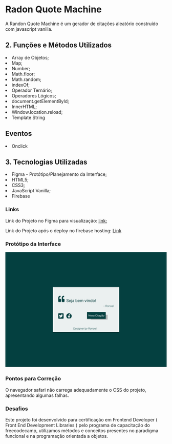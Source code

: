 <h1> Radon Quote Machine </h1>

<p> 
  A Randon Quote Machine é um gerador de citações aleatório construído com javascript vanilla.
</p>

<h2> 2. Funções e Métodos Utilizados </h2>

  <li>Array de Objetos;</li>
  <li>Map;</li>
  <li>Number;</li>
  <li>Math.floor;</li>
  <li>Math.random;</li>
  <li>indexOf;</li>
  <li>Operador Ternário;</li>
  <li>Operadores Lógicos;</li>
  <li>document.getElementById;</li>
  <li>InnerHTML;</li>
  <li>Window.location.reload;</li>
  <li>Template String</li>

<h2> Eventos </h2>

<li> Onclick </li>

<h2>3. Tecnologias Utilizadas </h2>

  <li>Figma - Protótipo/Planejamento da Interface; </li>
  <li>HTML5;</li>
  <li>CSS3;</li>
  <li>JavaScript Vanilla;</li>
  <li>Firebase</li>

<h3> Links </h3>

  <p>Link do Projeto no Figma para visualização: <a href="https://www.figma.com/file/F86EeA6gPP8jVaFo6V6toe/Untitled?node-id=0%3A1">link:</a> </p>

  <p>Link do Projeto após o deploy no firebase hosting: <a href="https://criadordecitacoes.web.app/">Link</a> </p> 


<h3>Protótipo da Interface</h3>

  <img  src='./public/img/drumquoutemachine.png'>

<h3>Pontos para Correção</h3>

  <p>O navegador safari não carrega adequadamente o CSS do projeto, apresentando algumas falhas.</p>

<h3>Desafios</h3>

  <p>Este projeto foi desenvolvido para certificação em Frontend Developer ( Front End Development Libraries ) pelo programa de capacitação do freecodecamp, utilizamos métodos e conceitos presentes no paradigma funcional e na programação orientada a objetos. </p>
